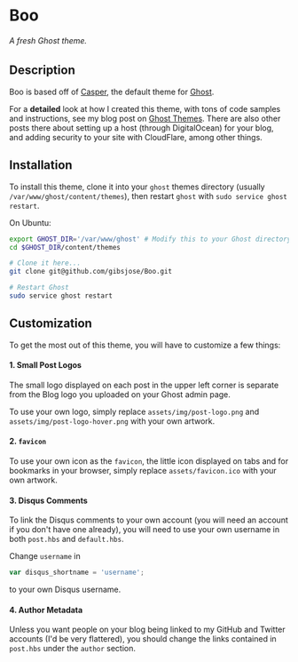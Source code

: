 # Boo
###### *A fresh Ghost theme.*

## Description
Boo is based off of [Casper](https://github.com/TryGhost/Casper), the default theme for [Ghost](http://github.com/tryghost/ghost/).

For a **detailed** look at how I created this theme, with tons of code samples and instructions, see my blog post on [Ghost Themes](http://microamps.gibsjose.com/ghost-themes). There are also other posts there about setting up a host (through DigitalOcean) for your blog, and adding security to your site with CloudFlare, among other things.

## Installation
To install this theme, clone it into your `ghost` themes directory (usually `/var/www/ghost/content/themes`), then restart `ghost` with `sudo service ghost restart`.

On Ubuntu:
```bash
export GHOST_DIR='/var/www/ghost' # Modify this to your Ghost directory
cd $GHOST_DIR/content/themes

# Clone it here...
git clone git@github.com/gibsjose/Boo.git

# Restart Ghost
sudo service ghost restart
```

## Customization
To get the most out of this theme, you will have to customize a few things:

#### 1. Small Post Logos
The small logo displayed on each post in the upper left corner is separate from the Blog logo you uploaded on your Ghost admin page.

To use your own logo, simply replace `assets/img/post-logo.png` and `assets/img/post-logo-hover.png` with your own artwork.

#### 2. `favicon`
To use your own icon as the `favicon`, the little icon displayed on tabs and for bookmarks in your browser, simply replace `assets/favicon.ico` with your own artwork.

#### 3. Disqus Comments
To link the Disqus comments to your own account (you will need an account if you don't have one already), you will need to use your own username in both `post.hbs` and `default.hbs`.

Change `username` in
```javascript
var disqus_shortname = 'username';
```
to your own Disqus username.

#### 4. Author Metadata
Unless you want people on your blog being linked to my GitHub and Twitter accounts (I'd be very flattered), you should change the links contained in `post.hbs` under the `author` section.
